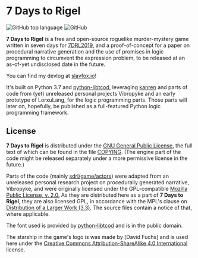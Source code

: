 # 7 Days to Rigel

![GitHub top language](https://img.shields.io/github/languages/top/slavfox/7DaysToRigel.svg)
![GitHub](https://img.shields.io/github/license/slavfox/7DaysToRigel.svg)

**7 Days to Rigel** is a free and open-source roguelike
murder-mystery game written in seven days for [7DRL2019], and a 
proof-of-concept for a paper on procedural narrative generation and the use 
of promises in logic programming to circumvent the expression problem, to be
released at an as-of-yet undisclosed date in the future.

You can find my devlog at [slavfox.io]!

It's built on Python 3.7 and [python-libtcod], leveraging [kanren] and parts 
of code from (yet) unreleased personal projects Vibropyke and an early 
prototype of LorxuLang, for the logic programming parts. Those parts will later 
on, hopefully, be published as a full-featured Python logic programming 
framework.

## License

**7 Days to Rigel** is distributed under the [GNU General Public License], 
the full text of which can be found in the file [COPYING]. (The engine part of
the code might be released separately under a more permissive license in 
the future.)

Parts of the code (mainly [sdrl/game/actors]) were adapted from an unreleased 
personal research project on procedurally generated narrative, Vibropyke, and 
were originally licensed under the GPL-compatible 
[Mozilla Public License, v. 2.0.] As they are distributed here as a part of 
**7 Days to Rigel**, they are also licensed GPL, in accordance with the MPL's 
clause on [Distribution of a Larger Work (3.3)]. The source files contain a 
notice of that, where applicable.

The font used is provided by [python-libtcod] and is in the public domain.

The starship in the game's logo is was made by [David Fuchs] and is used here
 under the [Creative Commons Attribution-ShareAlike 4.0 International] license.



[7DRL2019]: https://itch.io/jam/7drl-challenge-2019
[slavfox.io]: https://slavfox.io/
[python-libtcod]: https://github.com/libtcod/python-tcod
[kanren]: https://github.com/logpy/logpy
[sdrl/game/actors]: 
  https://github.com/slavfox/7DaysToRigel/blob/master/sdtrl/game/actors/actor.py
[GNU General Public License]: https://www.gnu.org/licenses/gpl.html
[COPYING]: https://github.com/slavfox/7DaysToRigel/blob/master/COPYING
[Mozilla Public License, v. 2.0.]: https://www.mozilla.org/en-US/MPL/2.0/
[Distribution of a Larger Work (3.3)]: 
  https://www.mozilla.org/en-US/MPL/2.0/#distribution-of-a-larger-work
[Creative Commons Attribution-ShareAlike 4.0 International]:
  https://creativecommons.org/licenses/by-sa/4.0/deed.en
